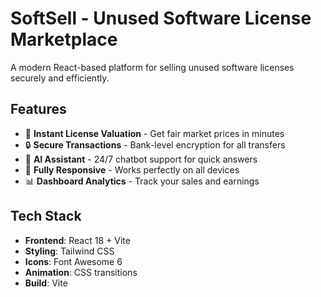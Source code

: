 # SoftSell - Unused Software License Marketplace

A modern React-based platform for selling unused software licenses securely and efficiently.

## Features

- 🚀 **Instant License Valuation** - Get fair market prices in minutes
- 🔒 **Secure Transactions** - Bank-level encryption for all transfers
- 💬 **AI Assistant** - 24/7 chatbot support for quick answers
- 📱 **Fully Responsive** - Works perfectly on all devices
- 📊 **Dashboard Analytics** - Track your sales and earnings

## Tech Stack

- **Frontend**: React 18 + Vite
- **Styling**: Tailwind CSS
- **Icons**: Font Awesome 6
- **Animation**: CSS transitions
- **Build**: Vite
